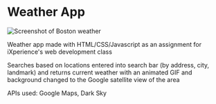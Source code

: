 # Weather App

![Screenshot of Boston weather](static/screenshot.png?raw=true "Screenshot")

Weather app made with HTML/CSS/Javascript as an assignment for iXperience's web development class

Searches based on locations entered into search bar (by address, city, landmark) and returns current weather with an animated GIF and background changed to the Google satellite view of the area

APIs used: Google Maps, Dark Sky
